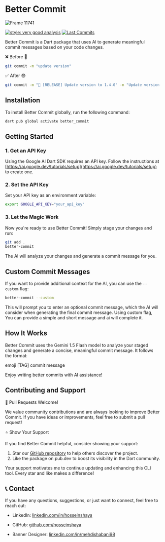 # Better Commit

![Frame 11741](https://github.com/user-attachments/assets/53d933f9-8205-4d52-8ffa-8fb6bf013bc1)

[![style: very good analysis](https://img.shields.io/badge/style-very_good_analysis-B22C89.svg)](https://pub.dev/packages/very_good_analysis)
[![Last Commits](https://img.shields.io/github/last-commit/hosseinshaya/better_commit?logo=git&logoColor=white)](https://github.com/hosseinshaya/better_commit/commits/main)


Better Commit is a Dart package that uses AI to generate meaningful commit messages based on your code changes.

❌ Before 🤮

```bash
git commit -m "update version"
```

✅ After 😎

```bash
git commit -m "🚀 [RELEASE] Update version to 1.4.0" -m "Update version number in pubspec.yaml and changelog."
```

## Installation

To install Better Commit globally, run the following command:

```bash
dart pub global activate better_commit
```

## Getting Started

### 1. Get an API Key

Using the Google AI Dart SDK requires an API key. Follow the instructions at [https://ai.google.dev/tutorials/setup](https://ai.google.dev/tutorials/setup) to create one.

### 2. Set the API Key

Set your API key as an environment variable:

```bash
export GOOGLE_API_KEY="your_api_key"
```

### 3. Let the Magic Work

Now you're ready to use Better Commit! Simply stage your changes and run:

```bash
git add .
better-commit
```

The AI will analyze your changes and generate a commit message for you.

## Custom Commit Messages

If you want to provide additional context for the AI, you can use the `--custom` flag:

```bash
better-commit --custom
```

This will prompt you to enter an optional commit message, which the AI will consider when generating the final commit message.
Using custom flag, You can provide a simple and short message and ai will complete it.

## How It Works

Better Commit uses the Gemini 1.5 Flash model to analyze your staged changes and generate a concise, meaningful commit message. It follows the format:

emoji [TAG] commit message

Enjoy writing better commits with AI assistance!

## Contributing and Support

🤝 Pull Requests Welcome!

We value community contributions and are always looking to improve Better Commit. If you have ideas or improvements, feel free to submit a pull request!

⭐ Show Your Support

If you find Better Commit helpful, consider showing your support:

1. Star our [GitHub repository](https://github.com/hosseinshaya/better_commit) to help others discover the project.
2. Like the package on pub.dev to boost its visibility in the Dart community.

Your support motivates me to continue updating and enhancing this CLI tool. Every star and like makes a difference!

## 📞 Contact

If you have any questions, suggestions, or just want to connect, feel free to reach out:

- LinkedIn: [linkedin.com/in/hosseinshaya](https://linkedin.com/in/hosseinshaya)
- GitHub: [github.com/hosseinshaya](https://github.com/hosseinshaya)

- Banner Designer: [linkedin.com/in/mehdishabani98](https://linkedin.com/in/mehdishabani98)
